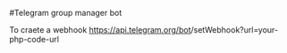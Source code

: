 #Telegram group manager bot

To craete a webhook
https://api.telegram.org/bot<bot-api>/setWebhook?url=your-php-code-url
